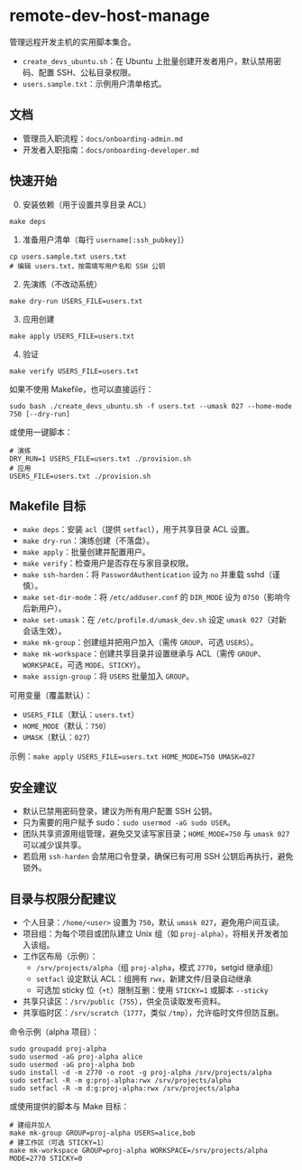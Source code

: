# remote-dev-host-manage

管理远程开发主机的实用脚本集合。

- `create_devs_ubuntu.sh`：在 Ubuntu 上批量创建开发者用户，默认禁用密码、配置 SSH、公私目录权限。
- `users.sample.txt`：示例用户清单格式。

## 文档

- 管理员入职流程：`docs/onboarding-admin.md`
- 开发者入职指南：`docs/onboarding-developer.md`

## 快速开始

0) 安装依赖（用于设置共享目录 ACL）

```
make deps
```

1) 准备用户清单（每行 `username[:ssh_pubkey]`）

```
cp users.sample.txt users.txt
# 编辑 users.txt，按需填写用户名和 SSH 公钥
```

2) 先演练（不改动系统）

```
make dry-run USERS_FILE=users.txt
```

3) 应用创建

```
make apply USERS_FILE=users.txt
```

4) 验证

```
make verify USERS_FILE=users.txt
```

如果不使用 Makefile，也可以直接运行：

```
sudo bash ./create_devs_ubuntu.sh -f users.txt --umask 027 --home-mode 750 [--dry-run]
```

或使用一键脚本：

```
# 演练
DRY_RUN=1 USERS_FILE=users.txt ./provision.sh
# 应用
USERS_FILE=users.txt ./provision.sh
```

## Makefile 目标

- `make deps`：安装 `acl`（提供 `setfacl`），用于共享目录 ACL 设置。
- `make dry-run`：演练创建（不落盘）。
- `make apply`：批量创建并配置用户。
- `make verify`：检查用户是否存在与家目录权限。
- `make ssh-harden`：将 `PasswordAuthentication` 设为 `no` 并重载 sshd（谨慎）。
- `make set-dir-mode`：将 `/etc/adduser.conf` 的 `DIR_MODE` 设为 `0750`（影响今后新用户）。
- `make set-umask`：在 `/etc/profile.d/umask_dev.sh` 设定 `umask 027`（对新会话生效）。
- `make mk-group`：创建组并把用户加入（需传 `GROUP`、可选 `USERS`）。
- `make mk-workspace`：创建共享目录并设置继承与 ACL（需传 `GROUP`、`WORKSPACE`，可选 `MODE`、`STICKY`）。
- `make assign-group`：将 `USERS` 批量加入 `GROUP`。

可用变量（覆盖默认）：

- `USERS_FILE`（默认：`users.txt`）
- `HOME_MODE`（默认：`750`）
- `UMASK`（默认：`027`）

示例：`make apply USERS_FILE=users.txt HOME_MODE=750 UMASK=027`

## 安全建议

- 默认已禁用密码登录，建议为所有用户配置 SSH 公钥。
- 只为需要的用户赋予 sudo：`sudo usermod -aG sudo USER`。
- 团队共享资源用组管理，避免交叉读写家目录；`HOME_MODE=750` 与 `umask 027` 可以减少误共享。
- 若启用 `ssh-harden` 会禁用口令登录，确保已有可用 SSH 公钥后再执行，避免锁外。

## 目录与权限分配建议

- 个人目录：`/home/<user>` 设置为 `750`，默认 `umask 027`，避免用户间互读。
- 项目组：为每个项目或团队建立 Unix 组（如 `proj-alpha`），将相关开发者加入该组。
- 工作区布局（示例）：
  - `/srv/projects/alpha`（组 `proj-alpha`，模式 `2770`，setgid 继承组）
  - `setfacl` 设定默认 ACL：组拥有 `rwx`，新建文件/目录自动继承
  - 可选加 sticky 位（`+t`）限制互删：使用 `STICKY=1` 或脚本 `--sticky`
- 共享只读区：`/srv/public`（`755`），供全员读取发布资料。
- 共享临时区：`/srv/scratch`（`1777`，类似 `/tmp`），允许临时文件但防互删。

命令示例（alpha 项目）：

```
sudo groupadd proj-alpha
sudo usermod -aG proj-alpha alice
sudo usermod -aG proj-alpha bob
sudo install -d -m 2770 -o root -g proj-alpha /srv/projects/alpha
sudo setfacl -R -m g:proj-alpha:rwx /srv/projects/alpha
sudo setfacl -R -m d:g:proj-alpha:rwx /srv/projects/alpha
```

或使用提供的脚本与 Make 目标：

```
# 建组并加人
make mk-group GROUP=proj-alpha USERS=alice,bob
# 建工作区（可选 STICKY=1）
make mk-workspace GROUP=proj-alpha WORKSPACE=/srv/projects/alpha MODE=2770 STICKY=0
```
